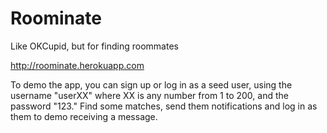 # Roominate
Like OKCupid, but for finding roommates

http://roominate.herokuapp.com

To demo the app, you can sign up or log in as a seed user, using the username "userXX" where XX is any number from 1 to 200, and the password "123." Find some matches, send them notifications and log in as them to demo receiving a message.

